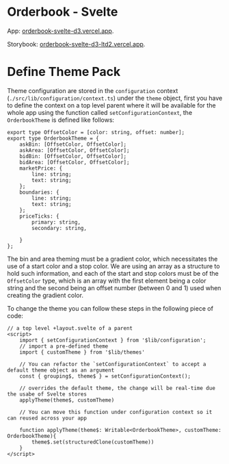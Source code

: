 # Orderbook - Svelte

App: [orderbook-svelte-d3.vercel.app](https://orderbook-svelte-d3.vercel.app/).

Storybook: [orderbook-svelte-d3-ltd2.vercel.app](https://orderbook-svelte-d3-ltd2.vercel.app/).

# Define Theme Pack

Theme configuration are stored in the `configuration` context (`./src/lib/configuration/context.ts`) under the `theme` object, first you have to define the context on a top level parent where it will be available for the whole app using the function called `setConfigurationContext`, the `OrderbookTheme` is defined like follows:

```
export type OffsetColor = [color: string, offset: number];
export type OrderbookTheme = {
	askBin: [OffsetColor, OffsetColor];
	askArea: [OffsetColor, OffsetColor];
	bidBin: [OffsetColor, OffsetColor];
	bidArea: [OffsetColor, OffsetColor];
	marketPrice: {
		line: string;
		text: string;
	};
	boundaries: {
		line: string;
		text: string;
	};
	priceTicks: {
		primary: string,
		secondary: string,
	
	}
};
```

The bin and area theming must be a gradient color, which necessitates the use of a start color and a stop color. We are using an array as a structure to hold such information, and each of the start and stop colors must be of the `OffsetColor` type, which is an array with the first element being a color string and the second being an offset number (between 0 and 1) used when creating the gradient color.

To change the theme you can follow these steps in the following piece of code:

```
// a top level +layout.svelte of a parent
<script>
	import { setConfigurationContext } from '$lib/configuration';
    // import a pre-defined theme
    import { customTheme } from '$lib/themes'

    // You can refactor the `setConfigurationContext` to accept a default theme object as an argument
    const { grouping$, theme$ } = setConfigurationContext();

    // overrides the default theme, the change will be real-time due the usabe of Svelte stores
    applyTheme(theme$, customTheme)

    // You can move this function under configuration context so it can reused across your app
    
    function applyTheme(theme$: Writable<OrderbookTheme>, customTheme: OrderbookTheme){
        theme$.set(structuredClone(customTheme))
    }
</script>
```
